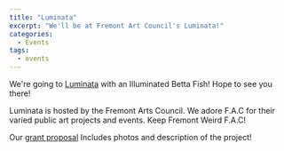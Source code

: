 ```yaml
---
title: "Luminata"
excerpt: "We'll be at Fremont Art Council's Luminata!"
categories:
  - Events
tags:
  - events
---
```


We're going to [Luminata](https://fremontartscouncil.org/luminata) with an
Illuminated Betta Fish! Hope to see you there!

Luminata is hosted by the Fremont Arts Council. We adore F.A.C for their varied
public art projects and events. Keep Fremont Weird F.A.C!

Our [grant proposal](https://docs.google.com/document/d/1sflE5jwngQAe88uPlikEkiWnCMIPe8PDSkg-EC9p7mk/edit)
Includes photos and description of the project!
